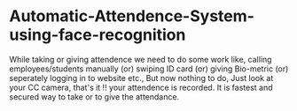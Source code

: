 # Automatic-Attendence-System-using-face-recognition
 While taking or giving attendence we need to do some work like, calling employees/students manually (or) swiping ID card (or) giving Bio-metric (or) seperately logging in to website etc., But now nothing to do, Just look at your CC camera, that's it !! your attendence is recorded. It is fastest and secured way to take or to give the attendance.
